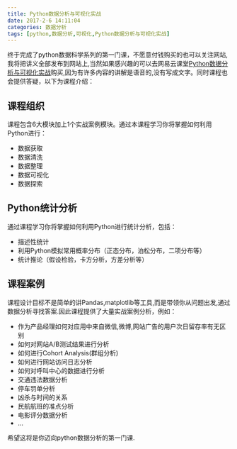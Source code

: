 ```yaml
---
title: Python数据分析与可视化实战
date: 2017-2-6 14:11:04
categories: 数据分析
tags: [python,数据分析,可视化,Python数据分析与可视化实战]
---
```


终于完成了python数据科学系列的第一门课，不愿意付钱购买的也可以关注网站,我将把讲义全部发布到网站上,当然如果感兴趣的可以去网易云课堂[Python数据分析与可视化实战](http://study.163.com/course/courseMain.htm?courseId=1003307013#/courseDetail)购买,因为有许多内容的讲解是语音的,没有写成文字。同时课程也会提供答疑，以下为课程介绍：

## 课程组织

课程包含6大模块加上1个实战案例模块。通过本课程学习你将掌握如何利用Python进行：

+  数据获取
+  数据清洗
+  数据整理
+  数据可视化
+  数据探索

## Python统计分析

通过课程学习你将掌握如何利用Python进行统计分析，包括：

+ 描述性统计
+ 利用Python模拟常用概率分布（正态分布，泊松分布，二项分布等）
+ 统计推论（假设检验，卡方分析，方差分析等）

## 课程案例

课程设计目标不是简单的讲Pandas,matplotlib等工具,而是带领你从问题出发,通过数据分析寻找答案.因此课程提供了大量实战案例分析，例如：

+  作为产品经理如何对应用中来自微信,微博,网站广告的用户次日留存率有无区别
+ 如何对网站A/B测试结果进行分析
+ 如何进行Cohort Analysis(群组分析)
+ 如何进行网站访问日志分析
+ 如何对呼叫中心的数据进行分析
+ 交通违法数据分析
+ 停车罚单分析
+ 凶杀与时间的关系
+ 民航航班的准点分析
+ 电影评分数据分析 
+ ...

希望这将是你迈向python数据分析的第一门课.

